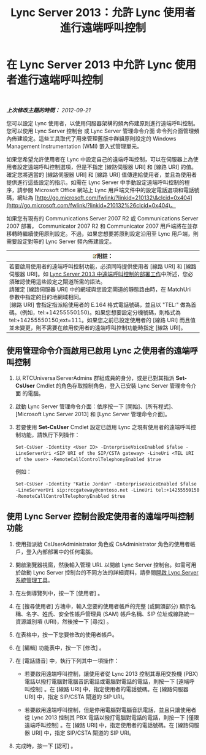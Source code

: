 ﻿---
title: Lync Server 2013：允許 Lync 使用者進行遠端呼叫控制
TOCTitle: 允許 Lync 使用者進行遠端呼叫控制
ms:assetid: f39bc10d-034c-4875-a0b8-554e1109e7e6
ms:mtpsurl: https://technet.microsoft.com/zh-tw/library/Gg615048(v=OCS.15)
ms:contentKeyID: 49292794
ms.date: 08/24/2015
mtps_version: v=OCS.15
ms.translationtype: HT
---

# 在 Lync Server 2013 中允許 Lync 使用者進行遠端呼叫控制

 

_**上次修改主題的時間：** 2012-09-21_

您可以設定 Lync 使用者，以使用伺服器架構的頻內佈建原則進行遠端呼叫控制。您可以使用 Lync Server 控制台 或 Lync Server 管理命令介面 命令列介面管理頻內佈建設定。這些工具取代了用來管理舊版中群組原則設定的 Windows Management Instrumentation (WMI) 嵌入式管理單元。

如果您希望允許使用者在 Lync 中設定自己的遠端呼叫控制，可以在伺服器上為使用者設定遠端呼叫控制選項，但是不指定 \[線路伺服器 URI\] 和 \[線路 URI\] 的值。確定您將適當的 \[線路伺服器 URI\] 和 \[線路 URI\] 值傳達給使用者，並且為使用者提供進行這些設定的指示。如需在 Lync Server 中手動設定遠端呼叫控制的程序，請參閱 Microsoft Office 網站上 Lync 用戶端文件中的設定電話選項和電話號碼，網址為 [http://go.microsoft.com/fwlink/?linkid=210132\&clcid=0x404](http://go.microsoft.com/fwlink/?linkid=210132%26clcid=0x404)。

如果您有現有的 Communications Server 2007 R2 或 Communications Server 2007 部署， Communicator 2007 R2 和 Communicator 2007 用戶端將在並存移轉時繼續使用原則設定。不過，如果您想要將原則設定沿用至 Lync 用戶端，則需要設定對等的 Lync Server 頻內佈建設定。

<table>
<thead>
<tr class="header">
<th><img src="images/Gg398811.note(OCS.15).gif" title="note" alt="note" />附註：</th>
</tr>
</thead>
<tbody>
<tr class="odd">
<td>若要啟用使用者的遠端呼叫控制功能，必須同時提供使用者 [線路 URI] 和 [線路伺服器 URI]。如 <a href="lync-server-2013-deployment-tasks-for-remote-call-control.md">Lync Server 2013 中遠端呼叫控制的部署工作</a>中所述，您必須確認使用這些設定之閘道所需的語法。<br />
請確定 [線路伺服器 URI] 中的網域與您設定閘道的靜態路由時，在 MatchUri 參數中指定的目的地網域相同。<br />
[線路 URI] 會指定指派給使用者的 E.164 格式電話號碼，並且以 &quot;TEL:&quot; 做為首碼。(例如，tel:+14255550150)。如果您想要設定分機號碼，則格式為 tel:+14255550150;ext=111。如果您之前已設定使用者的 [線路 URI] 而且值並未變更，則不需要在啟用使用者的遠端呼叫控制功能時指定 [線路 URI]。</td>
</tr>
</tbody>
</table>


## 使用管理命令介面啟用已啟用 Lync 之使用者的遠端呼叫控制

1.  以 RTCUniversalServerAdmins 群組成員的身分，或是已對其指派 **Set-CsUser** Cmdlet 的角色存取控制角色，登入已安裝 Lync Server 管理命令介面 的電腦。

2.  啟動 Lync Server 管理命令介面：依序按一下 \[開始\]、\[所有程式\]、\[Microsoft Lync Server 2013\] 和 \[Lync Server 管理命令介面\]。

3.  若要使用 **Set-CsUser** Cmdlet 設定已啟用 Lync 之現有使用者的遠端呼叫控制功能，請執行下列操作：
    
        Set-CsUser -Identity <User ID> -EnterpriseVoiceEnabled $false -LineServerUri <SIP URI of the SIP/CSTA gateway> -LineUri <TEL URI of the user> -RemoteCallControlTelephonyEnabled $true
    
    例如：
    
        Set-CsUser -Identity "Katie Jordan" -EnterpriseVoiceEnabled $false -LineServerUri sip:rccgateway@contoso.net -LineUri tel:+14255550150 -RemoteCallControlTelephonyEnabled $true

## 使用 Lync Server 控制台設定使用者的遠端呼叫控制功能

1.  使用指派給 CsUserAdministrator 角色或 CsAdministrator 角色的使用者帳戶，登入內部部署中的任何電腦。

2.  開啟瀏覽器視窗，然後輸入管理 URL 以開啟 Lync Server 控制台。如需可用於啟動 Lync Server 控制台的不同方法的詳細資料，請參閱[開啟 Lync Server 系統管理工具](lync-server-2013-open-lync-server-administrative-tools.md)。

3.  在左側導覽列中，按一下 \[使用者\] 。

4.  在 \[搜尋使用者\] 方塊中，輸入您要的使用者帳戶的完整 (或開頭部分) 顯示名稱、名字、姓氏、安全性帳戶管理員 (SAM) 帳戶名稱、SIP 位址或線路統一資源識別項 (URI)，然後按一下 \[尋找\] 。

5.  在表格中，按一下您要修改的使用者帳戶。

6.  在 \[編輯\] 功能表中，按一下 \[修改\] 。

7.  在 \[電話語音\] 中，執行下列其中一項操作：
    
      - 若要啟用遠端呼叫控制，讓使用者從 Lync 2013 控制其專用交換機 (PBX) 電話以撥打電腦對電腦音訊電話或電腦對電話的電話，則按一下 \[遠端呼叫控制\] 。在 \[線路 URI\] 中，指定使用者的電話號碼。在 \[線路伺服器 URI\] 中，指定 SIP/CSTA 閘道的 SIP URI。
    
      - 若要啟用遠端呼叫控制，但是停用電腦對電腦音訊電話，並且只讓使用者從 Lync 2013 控制其 PBX 電話以撥打電腦對電話的電話，則按一下 \[僅限遠端呼叫控制\] 。在 \[線路 URI\] 中，指定使用者的電話號碼。在 \[線路伺服器 URI\] 中，指定 SIP/CSTA 閘道的 SIP URI。

8.  完成時，按一下 \[認可\] 。

